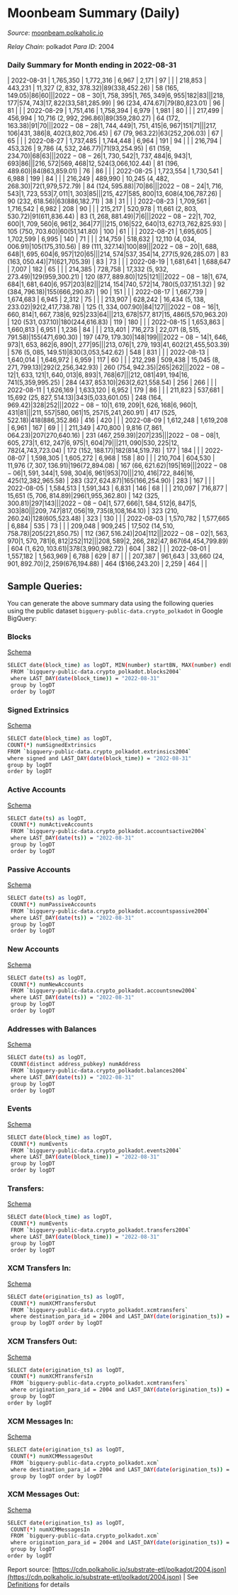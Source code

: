 # Moonbeam Summary (Daily)

_Source_: [moonbeam.polkaholic.io](https://moonbeam.polkaholic.io)

*Relay Chain*: polkadot
*Para ID*: 2004



### Daily Summary for Month ending in 2022-08-31


| 2022-08-31 | 1,765,350 | 1,772,316 | 6,967 | 2,171 | 97 |  |  | 218,853 | 443,231 | 11,327 ($2,832,378.32) | 89 ($338,452.26) | 58 ($165,149.05) | 86 | 60 |  |
| 2022-08-30 | 1,758,395 | 1,765,349 | 6,955 | 182 | 83 |  |  | 218,177 | 574,743 | 17,822 ($33,581,285.99) | 96 ($234,474.67) | 79 ($80,823.01) | 96 | 81 |  |
| 2022-08-29 | 1,751,416 | 1,758,394 | 6,979 | 1,981 | 80 |  |  | 217,499 | 456,994 | 10,716 ($2,992,296.86) | 89 ($359,280.27) | 64 ($172,163.38) | 91 | 70 |  |
| 2022-08-28 | 1,744,449 | 1,751,415 | 6,967 | 151 | 71 |  |  | 217,106 | 431,386 | 8,402 ($3,802,706.45) | 67 ($79,963.22) | 63 ($252,206.03) | 67 | 65 |  |
| 2022-08-27 | 1,737,485 | 1,744,448 | 6,964 | 191 | 94 |  |  | 216,794 | 453,326 | 9,786 ($4,532,246.77) | 71 ($93,254.95) | 61 ($159,234.70) | 68 | 63 |  |
| 2022-08-26 | 1,730,542 | 1,737,484 | 6,943 | 1,693 | 86 |  |  | 216,572 | 569,468 | 12,524 ($3,066,102.44) | 81 ($196,489.60) | 84 ($863,859.01) | 76 | 86 |  |
| 2022-08-25 | 1,723,554 | 1,730,541 | 6,988 | 199 | 84 |  |  | 216,249 | 489,990 | 10,245 ($4,482,268.30) | 72 ($1,979,572.79) | 84 ($124,595.88) | 70 | 86 |  |
| 2022-08-24 | 1,716,543 | 1,723,553 | 7,011 | 1,303 | 85 |  |  | 215,427 | 585,800 | 13,608 ($4,106,787.26) | 90 ($232,618.56) | 63 ($886,182.71) | 38 | 31 |  |
| 2022-08-23 | 1,709,561 | 1,716,542 | 6,982 | 208 | 90 |  |  | 215,217 | 520,978 | 11,661 ($2,803,530.72) | 91 ($611,836.44) | 83 ($1,268,881.49) | 7 | 6 |  |
| 2022-08-22 | 1,702,600 | 1,709,560 | 6,961 | 2,364 | 77 |  |  | 215,016 | 522,640 | 13,627 ($3,762,825.93) | 105 ($750,703.60) | 60 ($51,141.80) | 100 | 61 |  |
| 2022-08-21 | 1,695,605 | 1,702,599 | 6,995 | 140 | 71 |  |  | 214,759 | 518,632 | 12,110 ($4,034,006.91) | 105 ($175,310.56) | 89 ($111,327.14) | 100 | 89 |  |
| 2022-08-20 | 1,688,648 | 1,695,604 | 6,957 | 120 | 65 |  |  | 214,574 | 537,354 | 14,277 ($5,926,285.07) | 83 ($163,050.44) | 71 ($621,705.39) | 83 | 73 |  |
| 2022-08-19 | 1,681,641 | 1,688,647 | 7,007 | 182 | 65 |  |  | 214,385 | 728,758 | 17,332 ($5,932,273.49) | 129 ($959,300.21) | 120 ($877,889.80) | 125 | 121 |  |
| 2022-08-18 | 1,674,684 | 1,681,640 | 6,957 | 203 | 82 |  |  | 214,154 | 740,572 | 14,780 ($5,037,151.32) | 92 ($384,796.18) | 155 ($666,290.87) | 90 | 151 |  |
| 2022-08-17 | 1,667,739 | 1,674,683 | 6,945 | 2,312 | 75 |  |  | 213,907 | 628,242 | 16,434 ($5,138,233.02) | 92 ($2,417,738.78) | 125 ($1,334,007.90) | 84 | 127 |  |
| 2022-08-16 | 1,660,814 | 1,667,738 | 6,925 | 233 | 64 |  |  | 213,678 | 577,817 | 15,486 ($5,570,963.20) | 120 ($531,037.10) | 180 ($244,616.83) | 119 | 180 |  |
| 2022-08-15 | 1,653,863 | 1,660,813 | 6,951 | 1,236 | 84 |  |  | 213,401 | 716,273 | 22,071 ($8,515,791.58) | 155 ($471,690.30) | 197 ($479,179.30) | 148 | 199 |  |
| 2022-08-14 | 1,646,973 | 1,653,862 | 6,890 | 1,277 | 95 |  |  | 213,076 | 1,279,193 | 41,602 ($21,455,503.39) | 576 ($5,085,149.51) | 830 ($3,053,542.62) | 548 | 831 |  |
| 2022-08-13 | 1,640,014 | 1,646,972 | 6,959 | 117 | 60 |  |  | 212,298 | 509,438 | 15,045 ($8,271,799.13) | 292 ($2,256,342.93) | 260 ($754,942.35) | 265 | 262 |  |
| 2022-08-12 | 1,633,121 | 1,640,013 | 6,893 | 1,768 | 67 |  |  | 212,081 | 491,194 | 16,741 ($5,359,995.25) | 284 ($437,853.10) | 263 ($2,621,558.54) | 256 | 266 |  |
| 2022-08-11 | 1,626,169 | 1,633,120 | 6,952 | 179 | 86 |  |  | 211,823 | 537,681 | 15,692 ($25,827,514.13) | 343 ($5,033,601.05) | 248 ($164,969.42) | 328 | 252 |  |
| 2022-08-10 | 1,619,209 | 1,626,168 | 6,960 | 1,431 | 81 |  |  | 211,557 | 580,061 | 15,257 ($5,241,260.91) | 417 ($525,522.18) | 418 ($886,352.86) | 416 | 420 |  |
| 2022-08-09 | 1,612,248 | 1,619,208 | 6,961 | 167 | 69 |  |  | 211,349 | 470,800 | 9,816 ($7,861,064.23) | 207 ($270,640.16) | 231 ($467,259.39) | 207 | 235 |  |
| 2022-08-08 | 1,605,273 | 1,612,247 | 6,975 | 1,604 | 79 |  |  | 211,090 | 530,225 | 12,782 ($4,743,723.04) | 172 ($152,188.17) | 182 ($814,519.78) | 177 | 184 |  |
| 2022-08-07 | 1,598,305 | 1,605,272 | 6,968 | 158 | 80 |  |  | 210,704 | 604,530 | 11,976 ($7,307,136.91) | 196 ($72,894.08) | 167 ($66,621.62) | 195 | 169 |  |
| 2022-08-06 | 1,591,344 | 1,598,304 | 6,961 | 953 | 70 |  |  | 210,416 | 722,846 | 16,425 ($12,382,965.58) | 283 ($327,624.87) | 165 ($166,254.90) | 283 | 167 |  |
| 2022-08-05 | 1,584,513 | 1,591,343 | 6,831 | 146 | 68 |  |  | 210,097 | 716,877 | 15,651 ($5,706,814.89) | 296 ($1,955,362.80) | 142 ($325,300.81) | 297 | 143 |  |
| 2022-08-04 | 1,577,666 | 1,584,512 | 6,847 | 5,303 | 80 |  |  | 209,747 | 817,056 | 19,735 ($8,108,164.10) | 323 ($210,260.24) | 128 ($605,523.48) | 323 | 130 |  |
| 2022-08-03 | 1,570,782 | 1,577,665 | 6,884 | 535 | 73 |  |  | 209,048 | 909,245 | 17,502 ($14,510,758.78) | 205 ($221,850.75) | 112 ($367,516.24) | 204 | 112 |  |
| 2022-08-02 | 1,563,970 | 1,570,781 | 6,812 | 252 | 112 |  |  | 208,589 | 2,266,282 | 47,867 ($64,454,799.89) | 604 ($1,620,103.61) | 378 ($3,990,982.72) | 604 | 382 |  |
| 2022-08-01 | 1,557,182 | 1,563,969 | 6,788 | 629 | 87 |  |  | 207,387 | 961,643 | 33,660 ($24,901,892.70) | 2,259 ($676,194.88) | 464 ($166,243.20) | 2,259 | 464 |  |

## Sample Queries:
You can generate the above summary data using the following queries using the public dataset `bigquery-public-data.crypto_polkadot` in Google BigQuery:


### Blocks 

[Schema](https://github.com/colorfulnotion/substrate-etl/blob/main/schema/blocks.json)

```bash
SELECT date(block_time) as logDT, MIN(number) startBN, MAX(number) endBN, COUNT(*) numBlocks 
 FROM `bigquery-public-data.crypto_polkadot.blocks2004`  
 where LAST_DAY(date(block_time)) = "2022-08-31" 
 group by logDT 
 order by logDT
```

### Signed Extrinsics 

[Schema](https://github.com/colorfulnotion/substrate-etl/blob/main/schema/extrinsics.json)

```bash
SELECT date(block_time) as logDT, 
COUNT(*) numSignedExtrinsics 
FROM `bigquery-public-data.crypto_polkadot.extrinsics2004`  
where signed and LAST_DAY(date(block_time)) = "2022-08-31" 
group by logDT 
order by logDT
```

### Active Accounts 

[Schema](https://github.com/colorfulnotion/substrate-etl/blob/main/schema/accountsactive.json)

```bash
SELECT date(ts) as logDT, 
 COUNT(*) numActiveAccounts 
 FROM `bigquery-public-data.crypto_polkadot.accountsactive2004` 
 where LAST_DAY(date(ts)) = "2022-08-31" 
 group by logDT 
 order by logDT
```

### Passive Accounts 

[Schema](https://github.com/colorfulnotion/substrate-etl/blob/main/schema/accountspassive.json)

```bash
SELECT date(ts) as logDT, 
 COUNT(*) numPassiveAccounts 
 FROM `bigquery-public-data.crypto_polkadot.accountspassive2004` 
 where LAST_DAY(date(ts)) = "2022-08-31" 
 group by logDT 
 order by logDT
```

### New Accounts 

[Schema](https://github.com/colorfulnotion/substrate-etl/blob/main/schema/accountsnew.json)

```bash
SELECT date(ts) as logDT, 
 COUNT(*) numNewAccounts 
 FROM `bigquery-public-data.crypto_polkadot.accountsnew2004` 
 where LAST_DAY(date(ts)) = "2022-08-31" 
 group by logDT
 order by logDT
```

### Addresses with Balances 

[Schema](https://github.com/colorfulnotion/substrate-etl/blob/main/schema/balances.json)

```bash
SELECT date(ts) as logDT,
 COUNT(distinct address_pubkey) numAddress 
 FROM `bigquery-public-data.crypto_polkadot.balances2004` 
 where LAST_DAY(date(ts)) = "2022-08-31" 
 group by logDT 
 order by logDT
```

### Events 

[Schema](https://github.com/colorfulnotion/substrate-etl/blob/main/schema/events.json)

```bash
SELECT date(block_time) as logDT, 
 COUNT(*) numEvents 
 FROM `bigquery-public-data.crypto_polkadot.events2004` 
 where LAST_DAY(date(block_time)) = "2022-08-31" 
 group by logDT 
 order by logDT
```

### Transfers:

[Schema](https://github.com/colorfulnotion/substrate-etl/blob/main/schema/transfers.json)

```bash
SELECT date(block_time) as logDT, 
 COUNT(*) numEvents 
 FROM `bigquery-public-data.crypto_polkadot.transfers2004` 
 where LAST_DAY(date(block_time)) = "2022-08-31" 
 group by logDT 
 order by logDT
```

### XCM Transfers In: 

[Schema](https://github.com/colorfulnotion/substrate-etl/blob/main/schema/xcmtransfers.json)

```bash
SELECT date(origination_ts) as logDT, 
 COUNT(*) numXCMTransfersOut 
 FROM `bigquery-public-data.crypto_polkadot.xcmtransfers` 
 where destination_para_id = 2004 and LAST_DAY(date(origination_ts)) = "2022-08-31" 
 group by logDT order by logDT
```

### XCM Transfers Out: 

[Schema](https://github.com/colorfulnotion/substrate-etl/blob/main/schema/xcmtransfers.json)

```bash
SELECT date(origination_ts) as logDT, 
 COUNT(*) numXCMTransfersIn 
 FROM `bigquery-public-data.crypto_polkadot.xcmtransfers` 
 where origination_para_id = 2004 and LAST_DAY(date(origination_ts)) = "2022-08-31" 
 group by logDT 
order by logDT
```

### XCM Messages In: 

[Schema](https://github.com/colorfulnotion/substrate-etl/blob/main/schema/xcm.json)

```bash
SELECT date(origination_ts) as logDT, 
 COUNT(*) numXCMMessagesOut 
 FROM `bigquery-public-data.crypto_polkadot.xcm` 
 where destination_para_id = 2004 and LAST_DAY(date(origination_ts)) = "2022-08-31" 
 group by logDT order by logDT
```

### XCM Messages Out: 

[Schema](https://github.com/colorfulnotion/substrate-etl/blob/main/schema/xcm.json)

```bash
SELECT date(origination_ts) as logDT, 
 COUNT(*) numXCMMessagesIn 
 FROM `bigquery-public-data.crypto_polkadot.xcm` 
 where origination_para_id = 2004 and LAST_DAY(date(origination_ts)) = "2022-08-31" 
 group by logDT 
order by logDT
```


Report source: [https://cdn.polkaholic.io/substrate-etl/polkadot/2004.json](https://cdn.polkaholic.io/substrate-etl/polkadot/2004.json) | See [Definitions](/DEFINITIONS.md) for details
